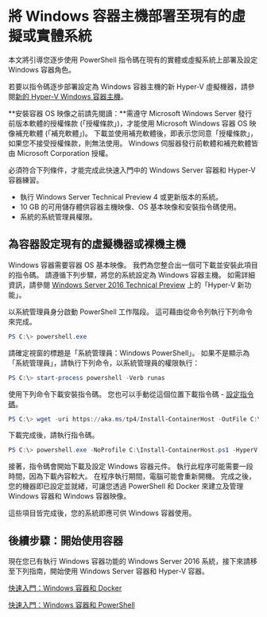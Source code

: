 # 將 Windows 容器主機部署至現有的虛擬或實體系統

本文將引導您逐步使用 PowerShell 指令碼在現有的實體或虛擬系統上部署及設定 Windows 容器角色。

若要以指令碼逐步部署設定為 Windows 容器主機的新 Hyper-V 虛擬機器，請參閱[新的 Hyper-V Windows 容器主機](./container_setup.md)。

**安裝容器 OS 映像之前請先閱讀：**需遵守 Microsoft Windows Server 發行前版本軟體的授權條款 (「授權條款」)，才能使用 Microsoft Windows 容器 OS 映像補充軟體 (「補充軟體」)。 下載並使用補充軟體後，即表示您同意「授權條款」，如果您不接受授權條款，則無法使用。 Windows 伺服器發行前軟體和補充軟體皆由 Microsoft Corporation 授權。

必須符合下列條件，才能完成此快速入門中的 Windows Server 容器和 Hyper-V 容器練習。

* 執行 Windows Server Technical Preview 4 或更新版本的系統。
* 10 GB 的可用儲存體供容器主機映像、OS 基本映像和安裝指令碼使用。
* 系統的系統管理員權限。

## 為容器設定現有的虛擬機器或裸機主機

Windows 容器需要容器 OS 基本映像。 我們為您整合出一個可下載並安裝此項目的指令碼。 請遵循下列步驟，將您的系統設定為 Windows 容器主機。 如需詳細資訊，請參閱 [Windows Server 2016 Technical Preview](https://tnstage.redmond.corp.microsoft.com/en-US/library/dn765471.aspx#BKMK_nested) 上的「Hyper-V 新功能」。

以系統管理員身分啟動 PowerShell 工作階段。 這可藉由從命令列執行下列命令來完成。

``` powershell
PS C:\> powershell.exe
```

請確定視窗的標題是「系統管理員：Windows PowerShell」。 如果不是顯示為「系統管理員」，請執行下列命令，以系統管理員的權限執行：

``` powershell
PS C:\> start-process powershell -Verb runas
```

使用下列命令下載安裝指令碼。 您也可以手動從這個位置下載指令碼 - [設定指令碼](https://aka.ms/tp4/Install-ContainerHost)。

``` PowerShell
PS C:\> wget -uri https://aka.ms/tp4/Install-ContainerHost -OutFile C:\Install-ContainerHost.ps1
```

 下載完成後，請執行指令碼。
``` PowerShell
PS C:\> powershell.exe -NoProfile C:\Install-ContainerHost.ps1 -HyperV
```

接著，指令碼會開始下載及設定 Windows 容器元件。 執行此程序可能需要一段時間，因為下載內容較大。 在程序執行期間，電腦可能會重新開機。 完成之後，您的機器即已設定並就緒，可讓您透過 PowerShell 和 Docker 來建立及管理 Windows 容器和 Windows 容器映像。

 這些項目皆完成後，您的系統即應可供 Windows 容器使用。

## 後續步驟：開始使用容器

現在您已有執行 Windows 容器功能的 Windows Server 2016 系統，接下來請移至下列指南，開始使用 Windows Server 容器和 Hyper-V 容器。

[快速入門：Windows 容器和 Docker](./manage_docker.md)

[快速入門：Windows 容器和 PowerShell](./manage_powershell.md)




<!--HONumber=Feb16_HO2-->
